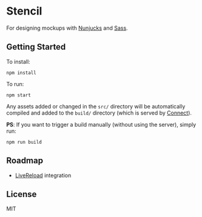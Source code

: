 # Stencil

For designing mockups with [Nunjucks](http://jlongster.github.io/nunjucks/)
and [Sass](https://github.com/andrew/node-sass).

## Getting Started

To install:

    npm install

To run:

    npm start

Any assets added or changed in the `src/` directory will be automatically compiled
and added to the `build/` directory (which is served by
[Connect](http://www.senchalabs.org/connect/)).

**PS**: If you want to trigger a build manually (without using the server),
simply run:

    npm run build

## Roadmap

- [LiveReload](https://github.com/shama/tiny-lr) integration

## License

MIT

